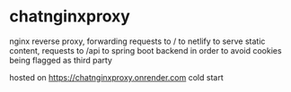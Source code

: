 # chatnginxproxy
nginx reverse proxy, forwarding requests to / to netlify to serve static content, requests to /api to spring boot backend in order to avoid cookies being flagged as third party 

hosted on https://chatnginxproxy.onrender.com
cold start
